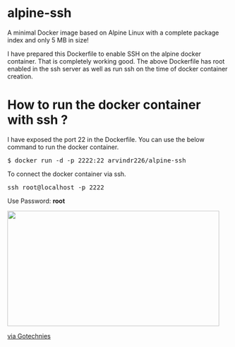 # alpine-ssh

A minimal Docker image based on Alpine Linux with a complete package index and only 5 MB in size!

I have prepared this Dockerfile to enable SSH on the alpine docker container.
That is completely working good. 
The above Dockerfile has root enabled in the ssh server as well as run ssh on the time of docker 
container creation.

# How to run the docker container with ssh ?

I have exposed the port 22 in the Dockerfile. You can use the below command to run the docker container.

<pre>
$ docker run -d -p 2222:22 arvindr226/alpine-ssh
</pre>

To connect the docker container via ssh.

<pre>
ssh root@localhost -p 2222
</pre>
Use Password: <b> root </b>

<img src="https://media.giphy.com/media/3o7buaZCmo40ZzIQ00/giphy.gif" width="480" height="260.9059233449477"><p><a href="https://gotechnies.com">via Gotechnies</a></p>

